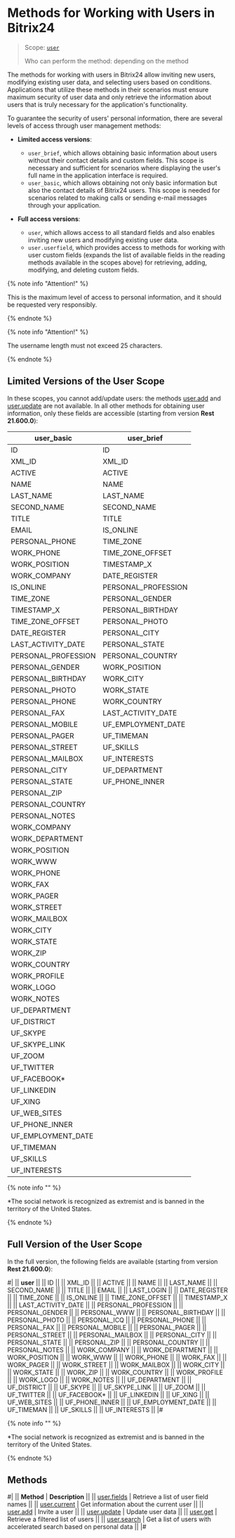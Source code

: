 # Methods for Working with Users in Bitrix24

> Scope: [`user`](../scopes/permissions.md)
>
> Who can perform the method: depending on the method

The methods for working with users in Bitrix24 allow inviting new users, modifying existing user data, and selecting users based on conditions. Applications that utilize these methods in their scenarios must ensure maximum security of user data and only retrieve the information about users that is truly necessary for the application's functionality.

To guarantee the security of users' personal information, there are several levels of access through user management methods:

- **Limited access versions**:
    - `user_brief`, which allows obtaining basic information about users without their contact details and custom fields. This scope is necessary and sufficient for scenarios where displaying the user's full name in the application interface is required.
    - `user_basic`, which allows obtaining not only basic information but also the contact details of Bitrix24 users. This scope is needed for scenarios related to making calls or sending e-mail messages through your application.

- **Full access versions**:
    - `user`, which allows access to all standard fields and also enables inviting new users and modifying existing user data.
    - `user.userfield`, which provides access to methods for working with user custom fields (expands the list of available fields in the reading methods available in the scopes above) for retrieving, adding, modifying, and deleting custom fields.

{% note info "Attention!" %}

This is the maximum level of access to personal information, and it should be requested very responsibly.

{% endnote %}

{% note info "Attention!" %}

The username length must not exceed 25 characters.

{% endnote %}

## Limited Versions of the User Scope

In these scopes, you cannot add/update users: the methods [user.add](./user-add.md) and [user.update](./user-update.md) are not available. In all other methods for obtaining user information, only these fields are accessible (starting from version **Rest 21.600.0**):

| user_basic | user_brief |
|------------|------------|
| ID | ID |
| XML_ID | XML_ID |
| ACTIVE | ACTIVE |
| NAME | NAME |
| LAST_NAME | LAST_NAME |
| SECOND_NAME | SECOND_NAME |
| TITLE | TITLE |
| EMAIL | IS_ONLINE |
| PERSONAL_PHONE | TIME_ZONE |
| WORK_PHONE | TIME_ZONE_OFFSET |
| WORK_POSITION | TIMESTAMP_X |
| WORK_COMPANY | DATE_REGISTER |
| IS_ONLINE | PERSONAL_PROFESSION |
| TIME_ZONE | PERSONAL_GENDER |
| TIMESTAMP_X | PERSONAL_BIRTHDAY |
| TIME_ZONE_OFFSET | PERSONAL_PHOTO |
| DATE_REGISTER | PERSONAL_CITY |
| LAST_ACTIVITY_DATE | PERSONAL_STATE |
| PERSONAL_PROFESSION | PERSONAL_COUNTRY |
| PERSONAL_GENDER | WORK_POSITION |
| PERSONAL_BIRTHDAY | WORK_CITY |
| PERSONAL_PHOTO | WORK_STATE |
| PERSONAL_PHONE | WORK_COUNTRY |
| PERSONAL_FAX | LAST_ACTIVITY_DATE |
| PERSONAL_MOBILE | UF_EMPLOYMENT_DATE |
| PERSONAL_PAGER | UF_TIMEMAN |
| PERSONAL_STREET | UF_SKILLS |
| PERSONAL_MAILBOX | UF_INTERESTS |
| PERSONAL_CITY | UF_DEPARTMENT |
| PERSONAL_STATE | UF_PHONE_INNER |
| PERSONAL_ZIP | |
| PERSONAL_COUNTRY | |
| PERSONAL_NOTES | |
| WORK_COMPANY | |
| WORK_DEPARTMENT | |
| WORK_POSITION | |
| WORK_WWW | |
| WORK_PHONE | |
| WORK_FAX | |
| WORK_PAGER | |
| WORK_STREET | |
| WORK_MAILBOX | |
| WORK_CITY | |
| WORK_STATE | |
| WORK_ZIP | |
| WORK_COUNTRY | |
| WORK_PROFILE | |
| WORK_LOGO | |
| WORK_NOTES | |
| UF_DEPARTMENT | |
| UF_DISTRICT | |
| UF_SKYPE | |
| UF_SKYPE_LINK | |
| UF_ZOOM | |
| UF_TWITTER | |
| UF_FACEBOOK* | |
| UF_LINKEDIN | |
| UF_XING | |
| UF_WEB_SITES | |
| UF_PHONE_INNER | |
| UF_EMPLOYMENT_DATE | |
| UF_TIMEMAN | |
| UF_SKILLS | |
| UF_INTERESTS | |

{% note info "" %}

*The social network is recognized as extremist and is banned in the territory of the United States.

{% endnote %}

## Full Version of the User Scope

In the full version, the following fields are available (starting from version **Rest 21.600.0**):

#|
|| **user** ||
|| ID ||
|| XML_ID ||
|| ACTIVE ||
|| NAME ||
|| LAST_NAME ||
|| SECOND_NAME ||
|| TITLE ||
|| EMAIL ||
|| LAST_LOGIN ||
|| DATE_REGISTER ||
|| TIME_ZONE ||
|| IS_ONLINE ||
|| TIME_ZONE_OFFSET ||
|| TIMESTAMP_X ||
|| LAST_ACTIVITY_DATE ||
|| PERSONAL_PROFESSION ||
|| PERSONAL_GENDER ||
|| PERSONAL_WWW ||
|| PERSONAL_BIRTHDAY ||
|| PERSONAL_PHOTO ||
|| PERSONAL_ICQ ||
|| PERSONAL_PHONE ||
|| PERSONAL_FAX ||
|| PERSONAL_MOBILE ||
|| PERSONAL_PAGER ||
|| PERSONAL_STREET ||
|| PERSONAL_MAILBOX ||
|| PERSONAL_CITY ||
|| PERSONAL_STATE ||
|| PERSONAL_ZIP ||
|| PERSONAL_COUNTRY ||
|| PERSONAL_NOTES ||
|| WORK_COMPANY ||
|| WORK_DEPARTMENT ||
|| WORK_POSITION ||
|| WORK_WWW ||
|| WORK_PHONE ||
|| WORK_FAX ||
|| WORK_PAGER ||
|| WORK_STREET ||
|| WORK_MAILBOX ||
|| WORK_CITY ||
|| WORK_STATE ||
|| WORK_ZIP ||
|| WORK_COUNTRY ||
|| WORK_PROFILE ||
|| WORK_LOGO ||
|| WORK_NOTES ||
|| UF_DEPARTMENT ||
|| UF_DISTRICT ||
|| UF_SKYPE ||
|| UF_SKYPE_LINK ||
|| UF_ZOOM ||
|| UF_TWITTER ||
|| UF_FACEBOOK* ||
|| UF_LINKEDIN ||
|| UF_XING ||
|| UF_WEB_SITES ||
|| UF_PHONE_INNER ||
|| UF_EMPLOYMENT_DATE ||
|| UF_TIMEMAN ||
|| UF_SKILLS ||
|| UF_INTERESTS ||
|#

{% note info "" %}

*The social network is recognized as extremist and is banned in the territory of the United States.

{% endnote %}

## Methods

#|
|| **Method** | **Description** ||
|| [user.fields](user-fields.md) | Retrieve a list of user field names ||
|| [user.current](user-current.md) | Get information about the current user ||
|| [user.add](user-add.md) | Invite a user ||
|| [user.update](user-update.md) | Update user data ||
|| [user.get](user-get.md) | Retrieve a filtered list of users ||
|| [user.search](user-search.md) | Get a list of users with accelerated search based on personal data ||
|#